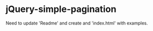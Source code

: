jQuery-simple-pagination
========================

Need to update 'Readme' and create and 'index.html' with examples.
